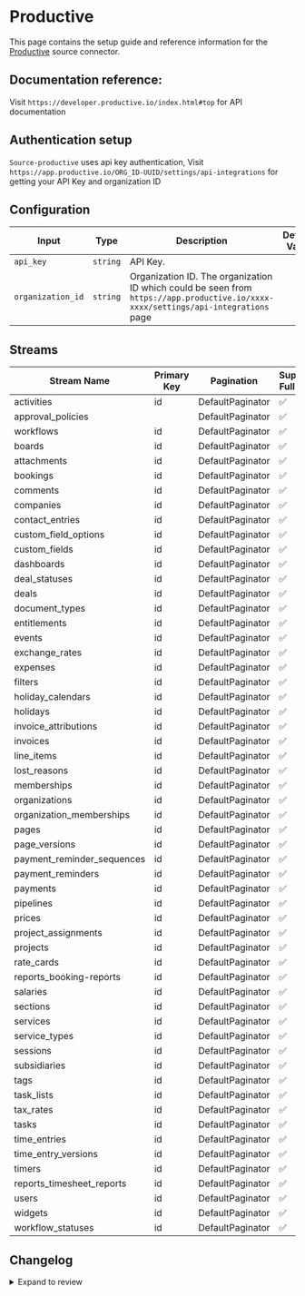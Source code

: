 # Productive
This page contains the setup guide and reference information for the [Productive](https://app.productive.io/) source connector.

## Documentation reference:
Visit `https://developer.productive.io/index.html#top` for API documentation

## Authentication setup
`Source-productive` uses api key authentication,
Visit `https://app.productive.io/ORG_ID-UUID/settings/api-integrations` for getting your API Key and organization ID

## Configuration

| Input | Type | Description | Default Value |
|-------|------|-------------|---------------|
| `api_key` | `string` | API Key.  |  |
| `organization_id` | `string` | Organization ID. The organization ID which could be seen from `https://app.productive.io/xxxx-xxxx/settings/api-integrations` page |  |

## Streams
| Stream Name | Primary Key | Pagination | Supports Full Sync | Supports Incremental |
|-------------|-------------|------------|---------------------|----------------------|
| activities | id | DefaultPaginator | ✅ |  ❌  |
| approval_policies |  | DefaultPaginator | ✅ |  ❌  |
| workflows | id | DefaultPaginator | ✅ |  ❌  |
| boards | id | DefaultPaginator | ✅ |  ❌  |
| attachments | id | DefaultPaginator | ✅ |  ❌  |
| bookings | id | DefaultPaginator | ✅ |  ❌  |
| comments | id | DefaultPaginator | ✅ |  ❌  |
| companies | id | DefaultPaginator | ✅ |  ❌  |
| contact_entries | id | DefaultPaginator | ✅ |  ❌  |
| custom_field_options | id | DefaultPaginator | ✅ |  ❌  |
| custom_fields | id | DefaultPaginator | ✅ |  ❌  |
| dashboards | id | DefaultPaginator | ✅ |  ❌  |
| deal_statuses | id | DefaultPaginator | ✅ |  ❌  |
| deals | id | DefaultPaginator | ✅ |  ❌  |
| document_types | id | DefaultPaginator | ✅ |  ❌  |
| entitlements | id | DefaultPaginator | ✅ |  ❌  |
| events | id | DefaultPaginator | ✅ |  ❌  |
| exchange_rates | id | DefaultPaginator | ✅ |  ❌  |
| expenses | id | DefaultPaginator | ✅ |  ❌  |
| filters | id | DefaultPaginator | ✅ |  ❌  |
| holiday_calendars | id | DefaultPaginator | ✅ |  ❌  |
| holidays | id | DefaultPaginator | ✅ |  ❌  |
| invoice_attributions | id | DefaultPaginator | ✅ |  ❌  |
| invoices | id | DefaultPaginator | ✅ |  ❌  |
| line_items | id | DefaultPaginator | ✅ |  ❌  |
| lost_reasons | id | DefaultPaginator | ✅ |  ❌  |
| memberships | id | DefaultPaginator | ✅ |  ❌  |
| organizations | id | DefaultPaginator | ✅ |  ❌  |
| organization_memberships | id | DefaultPaginator | ✅ |  ❌  |
| pages | id | DefaultPaginator | ✅ |  ❌  |
| page_versions | id | DefaultPaginator | ✅ |  ❌  |
| payment_reminder_sequences | id | DefaultPaginator | ✅ |  ❌  |
| payment_reminders | id | DefaultPaginator | ✅ |  ❌  |
| payments | id | DefaultPaginator | ✅ |  ❌  |
| pipelines | id | DefaultPaginator | ✅ |  ❌  |
| prices | id | DefaultPaginator | ✅ |  ❌  |
| project_assignments | id | DefaultPaginator | ✅ |  ❌  |
| projects | id | DefaultPaginator | ✅ |  ❌  |
| rate_cards | id | DefaultPaginator | ✅ |  ❌  |
| reports_booking-reports | id | DefaultPaginator | ✅ |  ❌  |
| salaries | id | DefaultPaginator | ✅ |  ❌  |
| sections | id | DefaultPaginator | ✅ |  ❌  |
| services | id | DefaultPaginator | ✅ |  ❌  |
| service_types | id | DefaultPaginator | ✅ |  ❌  |
| sessions | id | DefaultPaginator | ✅ |  ❌  |
| subsidiaries | id | DefaultPaginator | ✅ |  ❌  |
| tags | id | DefaultPaginator | ✅ |  ❌  |
| task_lists | id | DefaultPaginator | ✅ |  ❌  |
| tax_rates | id | DefaultPaginator | ✅ |  ❌  |
| tasks | id | DefaultPaginator | ✅ |  ❌  |
| time_entries | id | DefaultPaginator | ✅ |  ❌  |
| time_entry_versions | id | DefaultPaginator | ✅ |  ❌  |
| timers | id | DefaultPaginator | ✅ |  ❌  |
| reports_timesheet_reports | id | DefaultPaginator | ✅ |  ❌  |
| users | id | DefaultPaginator | ✅ |  ❌  |
| widgets | id | DefaultPaginator | ✅ |  ❌  |
| workflow_statuses | id | DefaultPaginator | ✅ |  ❌  |

## Changelog

<details>
  <summary>Expand to review</summary>

| Version | Date | Pull Request | Subject |
| ------------------ | ------------ | -- | ---------------- |
| 0.0.35 | 2025-10-14 | [67874](https://github.com/airbytehq/airbyte/pull/67874) | Update dependencies |
| 0.0.34 | 2025-10-07 | [67544](https://github.com/airbytehq/airbyte/pull/67544) | Update dependencies |
| 0.0.33 | 2025-09-30 | [65701](https://github.com/airbytehq/airbyte/pull/65701) | Update dependencies |
| 0.0.32 | 2025-08-23 | [65415](https://github.com/airbytehq/airbyte/pull/65415) | Update dependencies |
| 0.0.31 | 2025-08-09 | [64743](https://github.com/airbytehq/airbyte/pull/64743) | Update dependencies |
| 0.0.30 | 2025-08-02 | [64244](https://github.com/airbytehq/airbyte/pull/64244) | Update dependencies |
| 0.0.29 | 2025-07-26 | [63869](https://github.com/airbytehq/airbyte/pull/63869) | Update dependencies |
| 0.0.28 | 2025-07-19 | [63398](https://github.com/airbytehq/airbyte/pull/63398) | Update dependencies |
| 0.0.27 | 2025-07-12 | [63246](https://github.com/airbytehq/airbyte/pull/63246) | Update dependencies |
| 0.0.26 | 2025-07-05 | [62607](https://github.com/airbytehq/airbyte/pull/62607) | Update dependencies |
| 0.0.25 | 2025-06-28 | [62403](https://github.com/airbytehq/airbyte/pull/62403) | Update dependencies |
| 0.0.24 | 2025-06-21 | [61892](https://github.com/airbytehq/airbyte/pull/61892) | Update dependencies |
| 0.0.23 | 2025-06-14 | [61045](https://github.com/airbytehq/airbyte/pull/61045) | Update dependencies |
| 0.0.22 | 2025-05-24 | [60529](https://github.com/airbytehq/airbyte/pull/60529) | Update dependencies |
| 0.0.21 | 2025-05-10 | [60061](https://github.com/airbytehq/airbyte/pull/60061) | Update dependencies |
| 0.0.20 | 2025-05-04 | [59517](https://github.com/airbytehq/airbyte/pull/59517) | Update dependencies |
| 0.0.19 | 2025-04-27 | [59047](https://github.com/airbytehq/airbyte/pull/59047) | Update dependencies |
| 0.0.18 | 2025-04-19 | [57308](https://github.com/airbytehq/airbyte/pull/57308) | Update dependencies |
| 0.0.17 | 2025-03-29 | [56771](https://github.com/airbytehq/airbyte/pull/56771) | Update dependencies |
| 0.0.16 | 2025-03-22 | [56186](https://github.com/airbytehq/airbyte/pull/56186) | Update dependencies |
| 0.0.15 | 2025-03-08 | [55060](https://github.com/airbytehq/airbyte/pull/55060) | Update dependencies |
| 0.0.14 | 2025-02-23 | [54626](https://github.com/airbytehq/airbyte/pull/54626) | Update dependencies |
| 0.0.13 | 2025-02-15 | [54021](https://github.com/airbytehq/airbyte/pull/54021) | Update dependencies |
| 0.0.12 | 2025-02-08 | [53506](https://github.com/airbytehq/airbyte/pull/53506) | Update dependencies |
| 0.0.11 | 2025-02-01 | [53031](https://github.com/airbytehq/airbyte/pull/53031) | Update dependencies |
| 0.0.10 | 2025-01-25 | [52466](https://github.com/airbytehq/airbyte/pull/52466) | Update dependencies |
| 0.0.9 | 2025-01-18 | [51927](https://github.com/airbytehq/airbyte/pull/51927) | Update dependencies |
| 0.0.8 | 2025-01-11 | [51332](https://github.com/airbytehq/airbyte/pull/51332) | Update dependencies |
| 0.0.7 | 2024-12-28 | [50698](https://github.com/airbytehq/airbyte/pull/50698) | Update dependencies |
| 0.0.6 | 2024-12-21 | [50279](https://github.com/airbytehq/airbyte/pull/50279) | Update dependencies |
| 0.0.5 | 2024-12-14 | [49721](https://github.com/airbytehq/airbyte/pull/49721) | Update dependencies |
| 0.0.4 | 2024-12-12 | [49070](https://github.com/airbytehq/airbyte/pull/49070) | Update dependencies |
| 0.0.3 | 2024-11-04 | [48289](https://github.com/airbytehq/airbyte/pull/48289) | Update dependencies |
| 0.0.2 | 2024-10-28 | [47656](https://github.com/airbytehq/airbyte/pull/47656) | Update dependencies |
| 0.0.1 | 2024-09-11 | [45401](https://github.com/airbytehq/airbyte/pull/45401) | Initial release by [@btkcodedev](https://github.com/btkcodedev) via Connector Builder |

</details>
